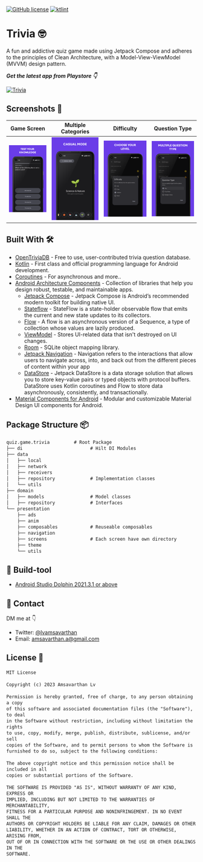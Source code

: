 [![GitHub license](https://img.shields.io/badge/License-MIT-blue.svg)](LICENSE)
[![ktlint](https://img.shields.io/badge/code%20style-%E2%9D%A4-FF4081.svg)](https://ktlint.github.io/)

# Trivia 🤓
A fun and addictive quiz game made using Jetpack Compose and adheres to the principles of Clean Architecture, with a Model-View-ViewModel (MVVM) design pattern.

***Get the latest app from Playstore 👇***

[![Trivia](https://img.shields.io/badge/Trivia-PLAYSTORE-black.svg?style=for-the-badge&logo=android)](https://play.google.com/store/apps/details?id=quiz.game.trivia)

## Screenshots 📸
Game Screen | Multiple Categories | Difficulty | Question Type
--- | --- | --- |---
![](https://github.com/amsavarthan/trivia-revamp/blob/main/art/S1.png)|![](https://github.com/amsavarthan/trivia-revamp/blob/main/art/S2.png)|![](https://github.com/amsavarthan/trivia-revamp/blob/main/art/S4.png)|![](https://github.com/amsavarthan/trivia-revamp/blob/main/art/S5.png)|


## Built With 🛠
- [OpenTriviaDB](https://opentdb.com/) - Free to use, user-contributed trivia question database.
- [Kotlin](https://kotlinlang.org/) - First class and official programming language for Android development.
- [Coroutines](https://kotlinlang.org/docs/reference/coroutines-overview.html) - For asynchronous and more..
- [Android Architecture Components](https://developer.android.com/topic/libraries/architecture) - Collection of libraries that help you design robust, testable, and maintainable apps.
  - [Jetpack Compose](https://developer.android.com/jetpack/compose) - Jetpack Compose is Android’s recommended modern toolkit for building native UI.
  - [Stateflow](https://developer.android.com/kotlin/flow/stateflow-and-sharedflow) - StateFlow is a state-holder observable flow that emits the current and new state updates to its collectors. 
  - [Flow](https://kotlinlang.org/docs/reference/coroutines/flow.html) - A flow is an asynchronous version of a Sequence, a type of collection whose values are lazily produced.
  - [ViewModel](https://developer.android.com/topic/libraries/architecture/viewmodel) - Stores UI-related data that isn't destroyed on UI changes. 
  - [Room](https://developer.android.com/topic/libraries/architecture/room) - SQLite object mapping library.
  - [Jetpack Navigation](https://developer.android.com/guide/navigation) - Navigation refers to the interactions that allow users to navigate across, into, and back out from the different pieces of content within your app
  - [DataStore](https://developer.android.com/topic/libraries/architecture/datastore) - Jetpack DataStore is a data storage solution that allows you to store key-value pairs or typed objects with protocol buffers. DataStore uses Kotlin coroutines and Flow to store data asynchronously, consistently, and transactionally.
- [Material Components for Android](https://github.com/material-components/material-components-android) - Modular and customizable Material Design UI components for Android.

## Package Structure 📦
    
    
    quiz.game.trivia         # Root Package
    ├── di                         # Hilt DI Modules
    ├── data         
    │   ├── local             
    │   ├── network             
    │   ├── receivers             
    │   ├── repository             # Implementation classes
    │   └── utils                  
    ├── domain                     
    │   ├── models                 # Model classes
    │   ├── repository             # Interfaces               
    └── presentation      
        ├── ads
        ├── anim
        ├── composables            # Reuseable composables  
        ├── navigation 
        ├── screens                # Each screen have own directory
        ├── theme   
        └── utils


## 🧰 Build-tool

- [Android Studio Dolphin 2021.3.1 or above](https://developer.android.com/studio)

## 📩 Contact

DM me at 👇

* Twitter: <a href="https://twitter.com/lvamsavarthan" target="_blank">@lvamsavarthan</a>
* Email: amsavarthan.a@gmail.com

## License 🔖
```
MIT License

Copyright (c) 2023 Amsavarthan Lv

Permission is hereby granted, free of charge, to any person obtaining a copy
of this software and associated documentation files (the "Software"), to deal
in the Software without restriction, including without limitation the rights
to use, copy, modify, merge, publish, distribute, sublicense, and/or sell
copies of the Software, and to permit persons to whom the Software is
furnished to do so, subject to the following conditions:

The above copyright notice and this permission notice shall be included in all
copies or substantial portions of the Software.

THE SOFTWARE IS PROVIDED "AS IS", WITHOUT WARRANTY OF ANY KIND, EXPRESS OR
IMPLIED, INCLUDING BUT NOT LIMITED TO THE WARRANTIES OF MERCHANTABILITY,
FITNESS FOR A PARTICULAR PURPOSE AND NONINFRINGEMENT. IN NO EVENT SHALL THE
AUTHORS OR COPYRIGHT HOLDERS BE LIABLE FOR ANY CLAIM, DAMAGES OR OTHER
LIABILITY, WHETHER IN AN ACTION OF CONTRACT, TORT OR OTHERWISE, ARISING FROM,
OUT OF OR IN CONNECTION WITH THE SOFTWARE OR THE USE OR OTHER DEALINGS IN THE
SOFTWARE.
```
